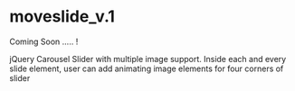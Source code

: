 # moveslide_v.1
Coming Soon ..... !

jQuery Carousel Slider with multiple image support. Inside each and every slide element, user can add animating image elements for four corners of slider
